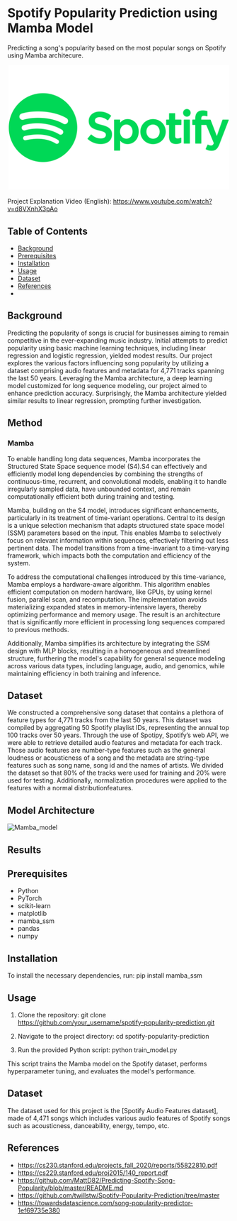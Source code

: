 # Spotify Popularity Prediction using Mamba Model
Predicting a song's popularity based on the most popular songs on Spotify using Mamba architecure.

<p align="center">
  <img width="500" src="https://github.com/Itamar-Horowitz/Predicting-A-Song-s-Popularity-Using-Mamba/blob/main/Images/spotify.png">
</p>

Project Explanation Video (English): https://www.youtube.com/watch?v=d8VXnhX3pAo

## Table of Contents
  * [Background](#background)
  * [Prerequisites](#prerequisites)
  * [Installation](#installation)
  * [Usage](#usage)
  * [Dataset](#dataset)
  * [References](#references)
  * 



## Background
Predicting the popularity of songs is crucial for businesses aiming to remain competitive in the ever-expanding music industry. Initial attempts to predict popularity using basic machine learning techniques, including linear regression and logistic regression, yielded modest results. Our project explores the various factors influencing song popularity by utilizing a dataset comprising audio features and metadata for 4,771 tracks spanning the last 50 years. Leveraging the Mamba architecture, a deep learning model customized for long sequence modeling, our project aimed to enhance prediction accuracy. Surprisingly, the Mamba architecture yielded similar results to linear regression, prompting further investigation.

## Method
### Mamba
To enable handling long data sequences, Mamba incorporates the Structured State Space sequence model (S4).S4 can effectively and efficiently model long dependencies by combining the strengths of continuous-time, recurrent, and convolutional models, enabling it to handle irregularly sampled data, have unbounded context, and remain computationally efficient both during training and testing.

Mamba, building on the S4 model, introduces significant enhancements, particularly in its treatment of time-variant operations. Central to its design is a unique selection mechanism that adapts structured state space model (SSM) parameters based on the input. This enables Mamba to selectively focus on relevant information within sequences, effectively filtering out less pertinent data. The model transitions from a time-invariant to a time-varying framework, which impacts both the computation and efficiency of the system.

To address the computational challenges introduced by this time-variance, Mamba employs a hardware-aware algorithm. This algorithm enables efficient computation on modern hardware, like GPUs, by using kernel fusion, parallel scan, and recomputation. The implementation avoids materializing expanded states in memory-intensive layers, thereby optimizing performance and memory usage. The result is an architecture that is significantly more efficient in processing long sequences compared to previous methods.

Additionally, Mamba simplifies its architecture by integrating the SSM design with MLP blocks, resulting in a homogeneous and streamlined structure, furthering the model's capability for general sequence modeling across various data types, including language, audio, and genomics, while maintaining efficiency in both training and inference.

## Dataset
We constructed a comprehensive song dataset that contains a plethora of feature types for 4,771 tracks from the last 50 years. This dataset was compiled by aggregating 50 Spotify playlist IDs, representing the annual top 100 tracks over 50 years. Through the use of Spotipy, Spotify’s web API, we were able to retrieve detailed audio features and metadata for each track. Those audio features are number-type features such as the general loudness or acousticness of a song and the metadata are string-type features such as song name, song id and the names of artists. We divided the dataset so that 80\% of the tracks were used for training and 20\% were used for testing. Additionally, normalization procedures were applied to the features with a normal distributionfeatures.

## Model Architecture
<img width="320" alt="Mamba_model" src="https://github.com/Rebeccaazoulay/Predicting-a-song-s-popularity-using-Mamba/assets/164641099/d78c8f96-1040-44ca-b8a6-80ec6d9325f0">



## Results


## Prerequisites
- Python
- PyTorch
- scikit-learn
- matplotlib
- mamba_ssm
- pandas
- numpy

## Installation

To install the necessary dependencies, run:
pip install mamba_ssm

## Usage

1. Clone the repository:
git clone https://github.com/your_username/spotify-popularity-prediction.git

2. Navigate to the project directory:
cd spotify-popularity-prediction

3. Run the provided Python script:
python train_model.py

This script trains the Mamba model on the Spotify dataset, performs hyperparameter tuning, and evaluates the model's performance.

## Dataset

The dataset used for this project is the [Spotify Audio Features dataset], made of 4,471 songs which includes various audio features of Spotify songs such as acousticness, danceability, energy, tempo, etc.

## References
* https://cs230.stanford.edu/projects_fall_2020/reports/55822810.pdf
* https://cs229.stanford.edu/proj2015/140_report.pdf
* https://github.com/MattD82/Predicting-Spotify-Song-Popularity/blob/master/README.md
* https://github.com/twillstw/Spotify-Popularity-Prediction/tree/master
* https://towardsdatascience.com/song-popularity-predictor-1ef69735e380
  
